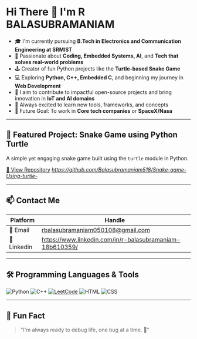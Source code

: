 # Hi There 👋 I'm R BALASUBRAMANIAM

- 🎓 I'm currently pursuing **B.Tech in Electronics and Communication Engineering at SRMIST**
- 🧠 Passionate about **Coding, Embedded Systems, AI**, and **Tech that solves real-world problems**
- 🕹️ Creator of fun Python projects like the **Turtle-based Snake Game**
- 💻 Exploring **Python, C++, Embedded C**, and beginning my journey in **Web Development**
- 🚀 I aim to contribute to impactful open-source projects and bring innovation in **IoT and AI domains**
- 🌟 Always excited to learn new tools, frameworks, and concepts
- 🎯 Future Goal: To work in **Core tech companies** or **SpaceX/Nasa**

---

## 🐍 Featured Project: Snake Game using Python Turtle

A simple yet engaging snake game built using the `turtle` module in Python.

[🔗 View Repository](#)  *https://github.com/Balasubramaniam518/Snake-game-Using-turtle-*

---

## 📫 Contact Me

| Platform | Handle |
|----------|--------|
| 📧 Email | rbalasubramaniam050108@gmail.com |
| 💬 Linkedin | https://www.linkedin.com/in/r-balasubramaniam-18b610359/ |

---

## 🛠 Programming Languages & Tools

![Python](https://img.shields.io/badge/-Python-3776AB?logo=python&logoColor=white&style=for-the-badge)
![C++](https://img.shields.io/badge/-C++-00599C?logo=c%2B%2B&logoColor=white&style=for-the-badge)
[![LeetCode](https://img.shields.io/badge/-LeetCode-FFA116?style=flat-square&logo=LeetCode&logoColor=black)](https://leetcode.com/balasubramaniam518/)
![HTML](https://img.shields.io/badge/-HTML5-E34F26?logo=html5&logoColor=white&style=for-the-badge)
![CSS](https://img.shields.io/badge/-CSS3-1572B6?logo=css3&logoColor=white&style=for-the-badge)

---

## 🧠 Fun Fact

> "I'm always ready to debug life, one bug at a time. 🐛"



